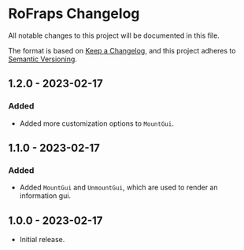 # RoFraps Changelog

All notable changes to this project will be documented in this file.

The format is based on [Keep a Changelog](https://keepachangelog.com/en/1.0.0/),
and this project adheres to [Semantic Versioning](https://semver.org/spec/v2.0.0.html).

## 1.2.0 - 2023-02-17

### Added

- Added more customization options to `MountGui`.

## 1.1.0 - 2023-02-17

### Added

- Added `MountGui` and `UnmountGui`, which are used to render an information gui.

## 1.0.0 - 2023-02-17

- Initial release.